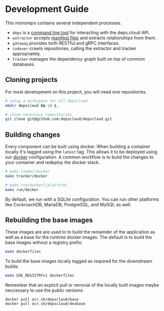 # Development Guide

This monorepo contains several independent processes.

* `deps` is a [command line tool] for interacting with the deps.cloud API.
* `extractor` accepts [manifest files] and extracts relationships from them.
* `gateway` provides both RESTful and gRPC interfaces. 
* `indexer` crawls repositories, calling the extractor and tracker appropriately. 
* `tracker` manages the dependency graph built on top of common databases.

[command line tool]: https://deps.cloud/docs/guides/cli/
[manifest files]: https://deps.cloud/docs/concepts/manifests/   

## Cloning projects

For most development on this project, you will need one repositories.

```bash
# setup a workspace for all depscloud
mkdir depscloud && cd $_

# clone necessary repositories
git clone git@github.com:depscloud/depscloud.git
```

## Building changes

Every component can be built using docker.
When building a container locally it's tagged using the `latest` tag.
This allows it to be deployed using our [docker] configuration.
A common workflow is to build the changes to your container and redeploy the docker stack.

```bash
# make [name]/docker
make tracker/docker

# make run/docker[/platform]
make run/docker
```

By default, we run with a SQLite configuration.
You can run other platforms like CockroachDB, MariaDB, PostgreSQL, and MySQL as well.

## Rebuilding the base images

These images are are used to to build the remainder of the application as well as a base
for the runtime docker images. The default is to build the base images without a registry
prefix:

```bash
make dockerfiles
```

To build the base images locally tagged as required for the downstream builds:

```bash
make USE_REGISTRY=1 dockerfiles
```

Remember that an explicit pull or removal of the locally built images maybe neccessary to
use the public versions

```
docker pull ocr.sh/depscloud/base
docker pull ocr.sh/depscloud/devbase
```

[docker]: https://deps.cloud/docs/deploy/docker/
